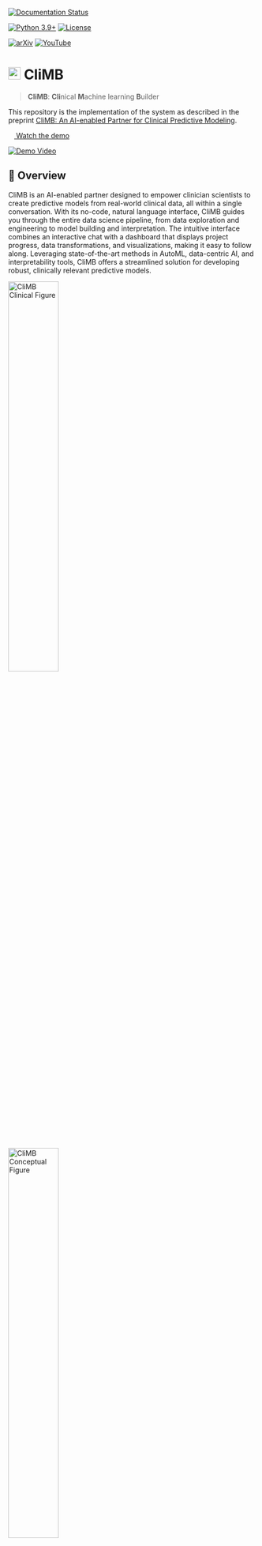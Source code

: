 [![Documentation Status](https://readthedocs.org/projects/climb-ai/badge/?version=latest)](https://climb-ai.readthedocs.io/en/latest/?badge=latest)

[![Python 3.9+](https://img.shields.io/badge/python-3.9+-blue.svg)](https://www.python.org/downloads/release/python-370/)
[![License](https://img.shields.io/badge/License-Apache_2.0-blue.svg)](./LICENSE.txt)
<!-- [![PyPI-Server](https://img.shields.io/pypi/v/climb-ai?color=blue)](https://pypi.org/project/climb-ai/) -->
<!-- [![Downloads](https://static.pepy.tech/badge/climb-ai)](https://pepy.tech/project/climb-ai) -->

[![arXiv](https://img.shields.io/badge/arXiv-2301.12260-b31b1b.svg)](http://arxiv.org/abs/2410.03736)
[![YouTube](https://img.shields.io/badge/YouTube-%23FF0000.svg?logo=YouTube&logoColor=white)](https://www.youtube.com/watch?v=76XuR0K3F5Y)


# <img src="docs/assets/climb-logo-no-text.png" height=25> CliMB

> **CliMB**: **Cli**nical **M**achine learning **B**uilder

This repository is the implementation of the system as described in the preprint [CliMB: An AI-enabled Partner for Clinical Predictive Modeling](http://arxiv.org/abs/2410.03736).

[<img src="docs/assets/play.svg" height=12> Watch the demo](https://www.youtube.com/watch?v=76XuR0K3F5Y)

[![Demo Video](docs/assets/video-demo.gif)](https://www.youtube.com/watch?v=76XuR0K3F5Y)



## 🏥 Overview
CliMB is an AI-enabled partner designed to empower clinician scientists to create predictive models from real-world clinical data, all within a single conversation. With its no-code, natural language interface, CliMB guides you through the entire data science pipeline, from data exploration and engineering to model building and interpretation. The intuitive interface combines an interactive chat with a dashboard that displays project progress, data transformations, and visualizations, making it easy to follow along. Leveraging state-of-the-art methods in AutoML, data-centric AI, and interpretability tools, CliMB offers a streamlined solution for developing robust, clinically relevant predictive models.

<img src="docs/assets/climb-fig-clinical.png" width=45% alt="CliMB Clinical Figure"> &nbsp;&nbsp;&nbsp;&nbsp;&nbsp;&nbsp;&nbsp;&nbsp;&nbsp;&nbsp;&nbsp;&nbsp;&nbsp;&nbsp;&nbsp;&nbsp;&nbsp; <img src="docs/assets/climb-fig-main.png" width=45% alt="CliMB Conceptual Figure">

Our vision is for CliMB to integrate seamlessly into the clinician's workflow, supporting the complete cycle of clinical predictive modeling, and ultimately democratizing machine learning and AI utilization in healthcare.



## 🔏 Data Privacy
> [!WARNING]  
> It is crucial to understand the data privacy and confidentiality implications of using CliMB. Please ensure to read this section prior to using the system.

When using CliMB with real-world clinical data, you as the clinician scientist act as the data steward, and are responsible for ensuring that the use of the data complies with all relevant laws and regulations, as well as ethical considerations. CliMB aims to provide a secure and privacy-preserving environment for data exploration and model building, while balancing this with leveraging the capabilities of the most advanced large language models (LLMs). This section summarizes the data privacy fundamentals of CliMB and should allow you to make an informed decision about using the system with your data.

### CliMB's Privacy-Preserving Features
1. **Local storage of data.** All dataset files (original or modified in any way by CliMB) are
stored locally on your machine. Hence, the data files are never uploaded to any third-party servers.
2. **Local code execution.** All code execution performed by CliMB, either through code generation or predefined tool invocation occurs locally on the your machine. Hence, no working directory files of any kind (including saved predictive models, image files, tool output artifacts
etc.) leave the machine that you are using CliMB on.

### Privacy Implications of Using Third-party LLMs
CliMB currently supports the following third-party LLMs providers:
* [OpenAI](https://platform.openai.com/),
* [Azure OpenAI Service](https://learn.microsoft.com/en-us/azure/ai-services/openai/overview).

This allows for making use of more powerful LLMs (GPT-4 and beyond). Integration with locally-deployable LLMs (e.g., the [Hugging Face](https://huggingface.co/) ecosystem) is under development, but not yet available.

In order to use third-party, proprietary LLMs, CliMB uses their API ([What's an API?](https://www.contentful.com/api/)). This means that:
* The **message data** is transferred, encrypted, via the internet to the LLM provider's (cloud) servers, which then generate a response message.
* The **message data** may be stored by the LLM provider for some limited time (e.g., often 30 days) in order to detect and prevent abuse of the API.

> [!NOTE]
> **Message data** in CliMB is all the content you see in the chat interface, including the text you type, the text the system generates, and the output of code execution and tool invocations. This is also know as "prompts" and "completions", or the "context". This data *may* contain sensitive information, such as variable names, categorical values, and other data that you are working with in your predictive modeling project. It is unlikely to contain any patient records in full, as this is not required in the CliMB workflow, however this is **not guaranteed**.

It is critical that you understand the terms of service of the LLM provider you choose to use with CliMB. Below are links to the overviews of how each provider uses your data (but a detailed review of the terms of service is highly recommended):
* **OpenAI**:
     * [OpenAI Platform - How we use your data](https://platform.openai.com/docs/models/how-we-use-your-data)
     * [Privacy Policy](https://openai.com/policies/row-privacy-policy/)
* **Azure OpenAI Service**:
     * [Data, privacy, and security for Azure OpenAI Service](https://learn.microsoft.com/en-us/legal/cognitive-services/openai/data-privacy?tabs=azure-portal)
     * [Privacy in Azure](https://azure.microsoft.com/en-gb/explore/trusted-cloud/privacy)

For instance, in case of **Azure OpenAI Service**, the following applies:
> Your prompts (inputs) and completions (outputs), your embeddings, and your training data:
> * are NOT available to other customers.
> * are NOT available to OpenAI.
> * are NOT used to improve OpenAI models.
> * are NOT used to train, retrain, or improve Azure OpenAI Service foundation models.
> * are NOT used to improve any Microsoft or 3rd party products or services without your permission or instruction.
> Your fine-tuned Azure OpenAI models are available exclusively for your use.

However, the following points regarding data storage and human review for purposes of abuse prevention, and the process of obtaining an exemption should also be read and understood:
* [Data storage for Azure OpenAI Service features](https://learn.microsoft.com/en-us/legal/cognitive-services/openai/data-privacy?tabs=azure-portal#data-storage-for-azure-openai-service-features)
* [Preventing abuse and harmful content generation](https://learn.microsoft.com/en-us/legal/cognitive-services/openai/data-privacy?tabs=azure-portal#preventing-abuse-and-harmful-content-generation)
* [How can customers get an exemption from abuse monitoring and human review?](https://learn.microsoft.com/en-us/legal/cognitive-services/openai/data-privacy?tabs=azure-portal#how-can-customers-get-an-exemption-from-abuse-monitoring-and-human-review)

If using **OpenAI** as the LLM provider, the corresponding terms of service should be reviewed in detail.

A useful additional resource for understanding the privacy implications of specific LLM providers is PhysioNet's [Responsible use of MIMIC data with online services like GPT](https://physionet.org/news/post/gpt-responsible-use). PhysioNet is the provider of the MIMIC datasets, a set of widely-used open access datasets in clinical research.

> [!TIP]
> Data [anonymization and pseudonymization](https://www.ucl.ac.uk/data-protection/guidance-staff-students-and-researchers/practical-data-protection-guidance-notices/anonymisation-and) are important techniques for maintaining compatibility with GDPR and similar regulations, and these are generally advised when using CliMB with clinical data.



## 📦 Installation
In order to use CliMB, you need to accomplish the following three steps:
1. [🐍 Set up the `conda` environments](#1--set-up-the-conda-environments)
2. [🔑 Obtain the API keys for the third-party LLM](#2--obtain-the-api-keys-for-the-third-party-llm) ([OpenAI](https://platform.openai.com/) or[Azure OpenAI Service](https://learn.microsoft.com/en-us/azure/ai-services/openai/overview))
3. [📈 Install the CliMB package](#3--install-the-climb-package)

### 1. 🐍 Set up the `conda` environments
CliMB uses [`conda`](https://docs.conda.io/projects/conda/en/latest/user-guide/getting-started.html) to manage the Python environments. Before installing CliMB, you need to set up two `conda` environments as follows.
1. If you do not have `conda` installed on your system, follow [these instructions](https://docs.anaconda.com/free/miniconda/) to install `miniconda`.
2. Create the *main* conda environment for CliMB:
     ```bash
     conda create -n climb python=3.9 -y
     ```
     Python `3.9` or newer should be set.
3. Create a *separate* `conda` environment that will be used for *code execution*:

     > [!CAUTION]
     > The exact environment name `climb-code` must be used.

     ```bash
     # Create and activate the environment, Python `3.9` or newer should be set:
     conda create -n climb-code python=3.9 -y

     # Activate the environment:
     conda activate climb-code
     # Install some standard packages in the environment. If more packages are needed by generated code, those will be automatically installed by the tool.
     conda install pandas numpy matplotlib seaborn scikit-learn shap -y
     # Exit this environment:
     conda deactivate
     ```

     CliMB will automatically use this environment when executing the generated code.

### 2. 🔑 Obtain the API keys for the third-party LLM
> [!WARNING]  
> Please read the [🔏 Data Privacy](#-data-privacy) section before proceeding with this step, in order to make an informed decision about which LLM provider is suitable for your use case.

#### Option 1: OpenAI
1. Sign up for OpenAI platform [here](https://platform.openai.com/signup).
2. Fund your account by following [this guide](https://help.openai.com/en/articles/8264644-what-is-prepaid-billing).
3. Follow [this guide](https://help.openai.com/en/articles/4936850-where-do-i-find-my-openai-api-key) to get your API key.
     * ⚠️ Never share your API key with anyone and treat it as a "password". A reminder to developers to to never commit your API keys to a public repository!
     * Make note of this **key** as it is needed later.

#### Option 2: Azure OpenAI Service
1. Create an Azure account [here](https://azure.microsoft.com/en-gb/pricing/purchase-options/azure-account?icid=azurefreeaccount).
2. Create an Azure OpenAI Service resource by following [this guide](https://learn.microsoft.com/en-us/azure/ai-services/openai/how-to/create-resource).
     * At the final **"Deploy a model"** step, we recommend selecting `gpt-4` (one of the versions `1106-preview`, `0125-preview`, or `turbo-<DATE>`), or `gpt-4o` (any version).
     * When you are deploying the model, make note of the **① deployment name** that you use as it is needed later.
3. In [Azure OpenAI Studio](https://oai.azure.com/), click the resource name at the top right of the screen to find: **② endpoint** and **③ key**, make note of these as they are needed later.
     
     <img src="docs/assets/installation-az-info.png" height=450 alt="CliMB Clinical Figure">



### 3. 📈 Install the CliMB package
1. Clone the CliMB repository and navigate to the directory (we will call this the **repo directory**)
    ```bash
    # Clone the repository:
    git clone <get the URL from github>

    # Navigate inside the repo directory:
    cd climb
    ```
2. Activate the *main* `conda` environment and install the package itself (this will install all the dependencies as well):
    ```bash
    # Activate the main environment:
    conda activate climb

    # Install the CliMB package:
    pip install -e .
    ```
3. Finally, you need to set up the configuration file for the LLM provider you chose.
     * Copy the [Example `.env`](./config/.env) file to the **repo directory**.
     On Windows you may wish to rename it to `keys.env` to avoid the file being hidden / extension confusion.
     * **Option 1: OpenAI**:
          * Open the `.env`/`keys.env` file in the **repo directory** and replace the value of
               ```ini
               OPENAI_API_KEY="API_KEY_FOR_OPENAI"
               ```
               with the **key** you obtained.
     * **Option 2: Azure OpenAI Service**:
          * Open the `.env`/`keys.env` file in the **repo directory**.
               ```ini
               AZURE_OPENAI_API_KEY__my-endpoint-1="API_KEY_FOR_AZURE_ENDPOINT_1"
               ```
               * Update the value `"API_KEY_FOR_AZURE_ENDPOINT_1"` with the **③ key** you obtained.
               * Replace `my-endpoint-1` template with the ID of the endpoint you are actually using. For example, if your endpoint is `https://my-clinic.openai.azure.com/`, use the `my-clinic` part. In this example case, the line would look like:
                    ```ini
                    AZURE_OPENAI_API_KEY__my-clinic="your actual ③ key"
                    ```
          * Copy the [Example `az_openai_config.yml`](./config/az_openai_config.yml) file to the **repo directory**.
          * Open the `az_openai_config.yml` file in the **repo directory**:
               ```yaml
               models:
                 - name: "your-custom-name"
                   # ^ This is to identify the model in the UI, it can be anything.
                   endpoint: "https://my-endpoint-1.openai.azure.com/"
                   # ^ The endpoint of azure openai service you are using.
                   deployment_name: "your-deployment-name"
                   # ^ The deployment name of the model you are using.
                   api_version: "2024-02-01"
                   # ^ The api version, see https://learn.microsoft.com/en-us/azure/ai-services/openai/reference#api-specs
                   model: "gpt-4-0125-preview"
                   # ^ This needs to match the model type you set up in the Azure OpenAI Portal.
                   # Currently the options are:
                   #  - "gpt-4-1106-preview"
                   #  - "gpt-4-0125-preview"
                   #  - "gpt-4o"
               ```
               * You need to set the value of `endpoint` to **② endpoint** and `deployment_name` to **① deployment name**.
               * Make sure th `model` field matches the model type you deployed in the Azure OpenAI Portal.
               * Make sure the `api_version` field matches one of the [versions available](https://learn.microsoft.com/en-us/azure/ai-services/openai/reference#api-specs), it is best practice to use the latest version available.
               * The `name` field can be anything you want, it is used to identify the model in the UI.




## 🚀 Usage
To launch CliMB UI, from the **repo directory**, run:
```bash
streamlit run entry/st/app.py
```

This will show the output like:
```txt
  You can now view your Streamlit app in your browser.

  Local URL: http://localhost:8501
  Network URL: http://192.168.0.68:8501
```

Navigate to the `Local URL` in your browser ([Chrome](https://www.google.com/intl/en_uk/chrome/) is recommended for UI compatibility reasons) to start using CliMB.

The **working directory** of CliMB will be:
```bash
<repo_directory>/wd/
```

CliMB will put all the various data and model files there. Each research session will have its own subdirectory inside the `wd` directory. If you delete a session, the corresponding subdirectory will be deleted as well.



## ✍️ Citing

If you use CliMB in your work, please cite the associated paper:
```bibtex
@article{saveliev2024climb,
  title={CliMB: An AI-enabled Partner for Clinical Predictive Modeling},
  author={Saveliev, Evgeny and Schubert, Tim and Pouplin, Thomas and Kosmoliaptsis, Vasilis and van der Schaar, Mihaela},
  journal={arXiv preprint arXiv:2410.03736},
  year={2024}
}
```
